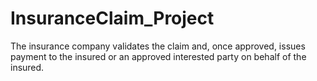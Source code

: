 # InsuranceClaim_Project
 The insurance company validates the claim and, once approved, issues payment to the insured or an approved interested party on behalf of the insured.
